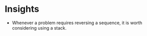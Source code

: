 # Insights

- Whenever a problem requires reversing a sequence, it is worth considering using a stack.